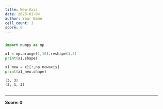 ```yaml
---
title: New-Axis
date: 2025-01-04
author: Your Name
cell_count: 3
score: 0
---
```


```python

```


```python
import numpy as np

x1 = np.arange(1,10).reshape(3,3)
print(x1.shape)

x1_new = x1[:,np.newaxis]
print(x1_new.shape)

```

    (3, 3)
    (3, 1, 3)



```python

```


---
**Score: 0**